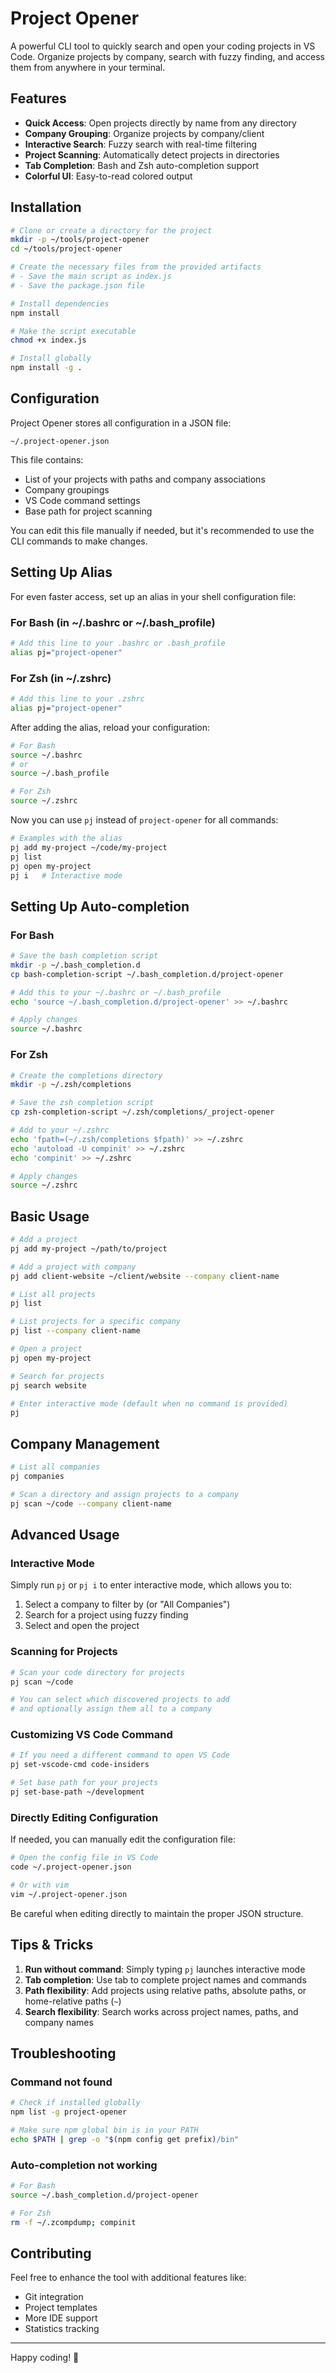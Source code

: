 # Project Opener

A powerful CLI tool to quickly search and open your coding projects in VS Code. Organize projects by company, search with fuzzy finding, and access them from anywhere in your terminal.

## Features

- **Quick Access**: Open projects directly by name from any directory
- **Company Grouping**: Organize projects by company/client
- **Interactive Search**: Fuzzy search with real-time filtering
- **Project Scanning**: Automatically detect projects in directories
- **Tab Completion**: Bash and Zsh auto-completion support
- **Colorful UI**: Easy-to-read colored output

## Installation

```bash
# Clone or create a directory for the project
mkdir -p ~/tools/project-opener
cd ~/tools/project-opener

# Create the necessary files from the provided artifacts
# - Save the main script as index.js
# - Save the package.json file

# Install dependencies
npm install

# Make the script executable
chmod +x index.js

# Install globally
npm install -g .
```

## Configuration

Project Opener stores all configuration in a JSON file:

```
~/.project-opener.json
```

This file contains:
- List of your projects with paths and company associations
- Company groupings
- VS Code command settings
- Base path for project scanning

You can edit this file manually if needed, but it's recommended to use the CLI commands to make changes.

## Setting Up Alias

For even faster access, set up an alias in your shell configuration file:

### For Bash (in ~/.bashrc or ~/.bash_profile)

```bash
# Add this line to your .bashrc or .bash_profile
alias pj="project-opener"
```

### For Zsh (in ~/.zshrc)

```bash
# Add this line to your .zshrc
alias pj="project-opener"
```

After adding the alias, reload your configuration:

```bash
# For Bash
source ~/.bashrc
# or
source ~/.bash_profile

# For Zsh
source ~/.zshrc
```

Now you can use `pj` instead of `project-opener` for all commands:

```bash
# Examples with the alias
pj add my-project ~/code/my-project
pj list
pj open my-project
pj i   # Interactive mode
```

## Setting Up Auto-completion

### For Bash

```bash
# Save the bash completion script
mkdir -p ~/.bash_completion.d
cp bash-completion-script ~/.bash_completion.d/project-opener

# Add this to your ~/.bashrc or ~/.bash_profile
echo 'source ~/.bash_completion.d/project-opener' >> ~/.bashrc

# Apply changes
source ~/.bashrc
```

### For Zsh

```bash
# Create the completions directory
mkdir -p ~/.zsh/completions

# Save the zsh completion script
cp zsh-completion-script ~/.zsh/completions/_project-opener

# Add to your ~/.zshrc
echo 'fpath=(~/.zsh/completions $fpath)' >> ~/.zshrc
echo 'autoload -U compinit' >> ~/.zshrc
echo 'compinit' >> ~/.zshrc

# Apply changes
source ~/.zshrc
```

## Basic Usage

```bash
# Add a project
pj add my-project ~/path/to/project

# Add a project with company
pj add client-website ~/client/website --company client-name

# List all projects
pj list

# List projects for a specific company
pj list --company client-name

# Open a project
pj open my-project

# Search for projects
pj search website

# Enter interactive mode (default when no command is provided)
pj
```

## Company Management

```bash
# List all companies
pj companies

# Scan a directory and assign projects to a company
pj scan ~/code --company client-name
```

## Advanced Usage

### Interactive Mode

Simply run `pj` or `pj i` to enter interactive mode, which allows you to:

1. Select a company to filter by (or "All Companies")
2. Search for a project using fuzzy finding
3. Select and open the project

### Scanning for Projects

```bash
# Scan your code directory for projects
pj scan ~/code

# You can select which discovered projects to add
# and optionally assign them all to a company
```

### Customizing VS Code Command

```bash
# If you need a different command to open VS Code
pj set-vscode-cmd code-insiders

# Set base path for your projects
pj set-base-path ~/development
```

### Directly Editing Configuration

If needed, you can manually edit the configuration file:
```bash
# Open the config file in VS Code
code ~/.project-opener.json

# Or with vim
vim ~/.project-opener.json
```

Be careful when editing directly to maintain the proper JSON structure.

## Tips & Tricks

1. **Run without command**: Simply typing `pj` launches interactive mode
2. **Tab completion**: Use tab to complete project names and commands
3. **Path flexibility**: Add projects using relative paths, absolute paths, or home-relative paths (`~`)
4. **Search flexibility**: Search works across project names, paths, and company names

## Troubleshooting

### Command not found

```bash
# Check if installed globally
npm list -g project-opener

# Make sure npm global bin is in your PATH
echo $PATH | grep -o "$(npm config get prefix)/bin"
```

### Auto-completion not working

```bash
# For Bash
source ~/.bash_completion.d/project-opener

# For Zsh
rm -f ~/.zcompdump; compinit
```

## Contributing

Feel free to enhance the tool with additional features like:
- Git integration
- Project templates
- More IDE support
- Statistics tracking

---

Happy coding! 🚀